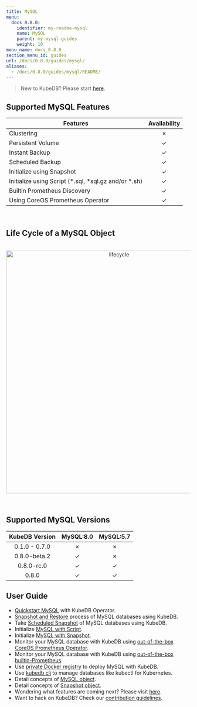 ```yaml
---
title: MySQL
menu:
  docs_0.8.0:
    identifier: my-readme-mysql
    name: MySQL
    parent: my-mysql-guides
    weight: 10
menu_name: docs_0.8.0
section_menu_id: guides
url: /docs/0.8.0/guides/mysql/
aliases:
  - /docs/0.8.0/guides/mysql/README/
---
```


> New to KubeDB? Please start [here](/docs/0.8.0/concepts/README).

## Supported MySQL Features

|Features                                                | Availability |
|--------------------------------------------------------|:------------:|
|Clustering                                              | &#10007;     |
|Persistent Volume                                       | &#10003;     |
|Instant Backup                                          | &#10003;     |
|Scheduled Backup                                        | &#10003;     |
|Initialize using Snapshot                               | &#10003;     |
|Initialize using Script (\*.sql, \*sql.gz and/or \*.sh) | &#10003;     |
|Builtin Prometheus Discovery                            | &#10003;     |
|Using CoreOS Prometheus Operator                        | &#10003;     |

<br/>

## Life Cycle of a MySQL Object

<p align="center">
  <img alt="lifecycle"  src="/docs/0.8.0/images/mysql/mysql-lifecycle.png" width="600" height="660">
</p>

<br/>

## Supported MySQL Versions

| KubeDB Version | MySQL:8.0 | MySQL:5.7 |
|:--------------:|:---------:|:---------:|
| 0.1.0 - 0.7.0  | &#10007;  | &#10007;  |
| 0.8.0-beta.2   | &#10003;  | &#10007;  |
| 0.8.0-rc.0     | &#10003;  | &#10003;  |
| 0.8.0          | &#10003;  | &#10003;  |

## User Guide

- [Quickstart MySQL](/docs/0.8.0/guides/mysql/quickstart/quickstart) with KubeDB Operator.
- [Snapshot and Restore](/docs/0.8.0/guides/mysql/snapshot/backup-and-restore) process of MySQL databases using KubeDB.
- Take [Scheduled Snapshot](/docs/0.8.0/guides/mysql/snapshot/scheduled-backup) of MySQL databases using KubeDB.
- Initialize [MySQL with Script](/docs/0.8.0/guides/mysql/initialization/using-script).
- Initialize [MySQL with Snapshot](/docs/0.8.0/guides/mysql/initialization/using-snapshot).
- Monitor your MySQL database with KubeDB using [out-of-the-box CoreOS Prometheus Operator](/docs/0.8.0/guides/mysql/monitoring/using-coreos-prometheus-operator).
- Monitor your MySQL database with KubeDB using [out-of-the-box builtin-Prometheus](/docs/0.8.0/guides/mysql/monitoring/using-builtin-prometheus).
- Use [private Docker registry](/docs/0.8.0/guides/mysql/private-registry/using-private-registry) to deploy MySQL with KubeDB.
- Use [kubedb cli](/docs/0.8.0/guides/mysql/cli/cli) to manage databases like kubectl for Kubernetes.
- Detail concepts of [MySQL object](/docs/0.8.0/concepts/databases/mysql).
- Detail concepts of [Snapshot object](/docs/0.8.0/concepts/snapshot).
- Wondering what features are coming next? Please visit [here](/docs/0.8.0/roadmap).
- Want to hack on KubeDB? Check our [contribution guidelines](/docs/0.8.0/CONTRIBUTING).
